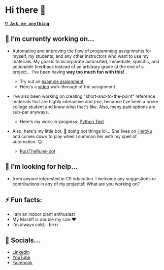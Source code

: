 # Hi there 👋
<kbd><strong>[⁉️ Ask me anything](https://github.com/RuizTheRuler/RuizTheRuler/issues/new?assignees=RuizTheRuler&labels=ama&template=ama.md&title=%5BAMA%5D)</strong>

## 🔭 I’m currently working on...
-  Automating and improving the flow of programming assignments for myself, my students, and any other instructors who want to use my materials. My goal is to incorporate automated, immediate, specific, and actionable feedback instead of an arbitrary grade at the end of a project... I've been having **way too much fun with this!**.
    - Try out an [example assignment](https://classroom.github.com/a/AXBkx-W5) 
    - Here's a [video](https://youtu.be/gdc-SYhRFCM) walk-through of the assignment  
    
-  I've also been working on creating "short-and-to-the-point" reference materials that are highly interactive and *free*, because I've been a broke college student and know what that's like. Also, many paid options are sub-par anyways.
    - Here's my work-in-progress: [Python Text](https://cs-1400.github.io/)

- Also, here's my little bot, :robot: doing bot things lol... She lives on [Heroku](https://www.heroku.com/) and comes down to play when I summon her with my spell of automation. :upside_down_face: 
    - [RuizTheRuler-bot](https://github.com/RuizTheRuler-bot)

## 🤔 I’m looking for help...
-  from anyone interested in CS education. I welcome any suggestions or contributions in any of my projects!! What are you working on?

## ⚡ Fun facts: 
- I am an indoor plant enthusiast
- My Mastiff is double my size :heart:
- I'm always cold... brrrr

## :unicorn: Socials...
- [LinkedIn](https://www.linkedin.com/in/biancaburton/)
- [YouTube](https://www.youtube.com/user/StopTalkingNonsense1/featured)
- [Facebook](https://www.facebook.com/bianca.the.ruler)
